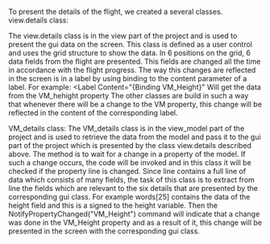 To present the details of the flight, we created a several classes.
view.details class:
 
The view.details class is in the view part of the project and is used to present the gui data on the screen.
This class is defined as a user control and uses the grid structure to show the data.
In 6 positions on the grid, 6 data fields from the flight are presented.
This fields are changed all the time in accordance with the flight progress.
The way this changes are reflected in the screen is in a label by using binding to the content parameter of a label.
For example:
<Label Content="{Binding VM_Height}"
Will get the data from the VM_hehight property
The other classes are build in such a way that whenever there will be a change to the VM property, this change will be reflected in the content of the corresponding label.

VM_details class:
The VM_details class is in the view_model part of the project and is used to retrieve the data from the model and pass it to the gui part of the project which is presented by the class view.details described above.
The method is to wait for a change in a property of the model. 
If such a change occurs, the code will be invoked and in this class it will be checked if the property line is changed.
Since line contains a full line of data which consists of many fields, the task of this class is to extract from line the fields which are relevant to the six details that are presented by the corresponding gui class.
For example words[25] contains the data of the height field and this is a signed to the height variable.
Then the NotifyPropertyChanged("VM_Height") command will indicate that a change was done in the VM_Height property and as a result of it, this change will be presented in the screen with the corresponding gui class.

